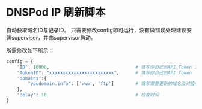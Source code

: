 # DNSPod IP 刷新脚本

自动获取域名ID与记录ID。
只需要修改config即可运行，没有做错误处理建议安装supervisor，并由supervisor启动。

所需修改如下所示：
```python
config = {
    "ID": 10000,                                # 填写你自己的API Token ID
    "TokenID": "xxxxxxxxxxxxxxxxxxxxxxxx",      # 填写你自己的API Token
    "domains":{
        "youdomain.info": ['www', 'ftp']        # 填写需要更新的域名及对应的记录
    },
    "delay": 10                                 # 检查时间
}
```

